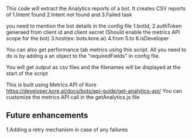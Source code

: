 This code will extract the Analytics reports of a bot.
It creates CSV reports of
1.Intent found
2.Intent not found and 
3.Failed task

you need to mention the bot details in the config file
1.botId,
2.authToken generaed from client id and client secret (Should enable the metrics API scope for the bot)
3.host(ex: bots.kore.ai)
4.from
5.to
6.isDeveloper

You can also get performance tab metrics using this script.
All you need to do is by adding a an object to the "requiredFields" in config file.

You will get output as csv files and the filenames will be displayed at the start of the script

This is built using Metrics API  of Kore
https://developer.kore.ai/docs/bots/api-guide/get-analytics-api/
You can customize the metrics API call in the getAnalytics.js file

Future enhancements
----------------------------------------
1.Adding a retry mechanism in case of any failures